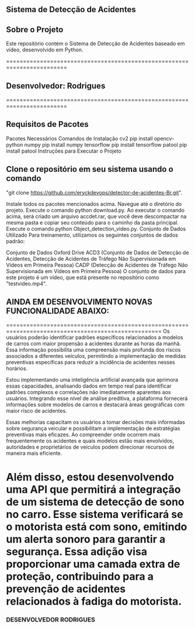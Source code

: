## Sistema de Detecção de Acidentes

## Sobre o Projeto
Este repositório contém o Sistema de Detecção de Acidentes baseado em vídeo, desenvolvido em Python.

========================================================================
## Desenvolvedor: Rodrigues
========================================================================
## Requisitos de Pacotes

Pacotes Necessários	Comandos de Instalação
cv2	pip install opencv-python
numpy	pip install numpy
tensorflow	pip install tensorflow
patool	pip install patool
Instruções para Executar o Projeto

## Clone o repositório em seu sistema usando o comando 

"git clone https://github.com/eryckdevops/detector-de-acidentes-Br.git".

Instale todos os pacotes mencionados acima.
Navegue até o diretório do projeto.
Execute o comando python download.py.
Ao executar o comando acima, será criado um arquivo accdet.rar, que você deve descompactar na mesma pasta e copiar seu conteúdo para o caminho da pasta principal.
Execute o comando python Object_detection_video.py.
Conjunto de Dados Utilizado
Para treinamento, utilizamos os seguintes conjuntos de dados padrão:

Conjunto de Dados Oxford Drive
ACD3 (Conjunto de Dados de Detecção de Acidentes, Detecção de Acidentes de Tráfego Não Supervisionada em Vídeos em Primeira Pessoa)
CADP (Detecção de Acidentes de Tráfego Não Supervisionada em Vídeos em Primeira Pessoa)
O conjunto de dados para este projeto é um vídeo, que está presente no repositório como "testvideo.mp4".


## AINDA EM DESENVOLVIMENTO NOVAS FUNCIONALIDADE ABAIXO:
====================================================================================================
Os usuários poderão identificar padrões específicos relacionados a modelos de carros com maior propensão a acidentes durante as horas da manhã. Essa informação possibilita uma compreensão mais profunda dos riscos associados a diferentes veículos, permitindo a implementação de medidas preventivas específicas para reduzir a incidência de acidentes nesses horários.

Estou implementando uma inteligência artificial avançada que aprimora essas capacidades, analisando dados em tempo real para identificar padrões complexos e correlações não imediatamente aparentes aos usuários. Integrando esse nível de análise preditiva, a plataforma fornecerá informações sobre modelos de carros e destacará áreas geográficas com maior risco de acidentes.

Essas melhorias capacitam os usuários a tomar decisões mais informadas sobre segurança veicular e possibilitam a implementação de estratégias preventivas mais eficazes. Ao compreender onde ocorrem mais frequentemente os acidentes e quais modelos estão mais envolvidos, autoridades e proprietários de veículos podem direcionar recursos de maneira mais eficiente.

Além disso, estou desenvolvendo uma API que permitirá a integração de um sistema de detecção de sono no carro. Esse sistema verificará se o motorista está com sono, emitindo um alerta sonoro para garantir a segurança. Essa adição visa proporcionar uma camada extra de proteção, contribuindo para a prevenção de acidentes relacionados à fadiga do motorista.
====================================================================================================

### DESENVOLVEDOR RODRIGUES